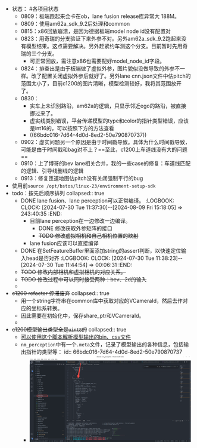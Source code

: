 - 状态： #各项目状态
	- 0809：板端跑起来会卡在ob，lane fusion release库异常大 188M。
	- 0809：使用am62a_sdk_9.2后处理和common
	- 0815：x86回放崩溃，是因为德据板端model node id没有配置对
	- 0823：用奇瑞的分支验证下来外参不对。另外am62a_sdk_9.2跑起来没有模型结果。这点需要解决。另外赶紧约车测这个分支。目前暂时先用奇瑞的三个分支。
		- 可正常回放，需注意x86也需要配好model_node_id字段。
	- 0824：排查出是由于板端做了虚拟外参，图片貌似没做导致的外参不一样。改了配置关闭虚拟外参后就好了。另外lane cnn.json文件中估pitch的范围太小了，目前c1200的图片清晰，模型检测较好，我将其范围放开了。
	- 0830：
		- 实车上未识别路沿，am62a的逻辑，只显示邻近ego的路沿，被直接挪过来了。
		- 虚实线类别错误，平台传递模型的type和color的指针类型错误，应该是int16的，可以按照下方的方法查看
		- ((66bdc016-7d64-4d0d-8ed2-50e790870737))
	- 0902：虚实问题另一个原因是由于时间戳导致。具体为什么时间戳导致，可能是由于时间戳和bag对不上？==至此，c1200上车道线没有大的问题==
	- 0910：上了博哥的bev lane相关合并，我的一些case的修复：车道线匹配的逻辑、引导线删线的逻辑
	- 0913：修复匝道地图估pitch没有关闭强制平行的bug
- 使用前`source /opt/bstos/linux-23/environment-setup-sdk`
- todo：按先后顺序排列
  collapsed:: true
	- DONE lane fusion、lane perception可以正常编译。
	  :LOGBOOK:
	  CLOCK: [2024-07-30 Tue 11:37:30]--[2024-08-09 Fri 15:18:05] =>  243:40:35
	  :END:
		- 目前lane perception在一边修改一边编译。
			- DONE 修改获取外参矩阵的接口
			- ~~TODO 修改虚拟相机和自己相机位置的映射~~
		- lane fusion应该可以直接编译
	- DONE 在SetFeatureBuffer里面添加string的assert判断，以快速定位输入head是否对齐
	  :LOGBOOK:
	  CLOCK: [2024-07-30 Tue 11:38:23]--[2024-07-30 Tue 11:44:54] =>  00:06:31
	  :END:
	- ~~TODO 修改内部相机和虚拟相机的对应关系。~~
	- ~~TODO 修改过程中可以同时接受两种：bev、2d的输入~~
	-
- ~~c1200 refactor 停滞废弃~~
  collapsed:: true
	- 用一个string字符串在common库中获取对应的VCameraId，然后去作对应的坐标系转换。
	- 因此需要在初始化中，保存share_ptr和VCameraId。
	-
- ~~c1200模型输出类型全是`uint8`的~~
  collapsed:: true
	- [可以使用这个脚本解析模型输出的bin、csv文件](https://yhikd4my59.feishu.cn/docx/NWhkdcwvBo7PeNxPk8dc8vLVnbb)
	- `nm_perception`中有一个`.meta`文件，记录了模型输出的各种信息，包括输出指针的类型等：
	  id:: 66bdc016-7d64-4d0d-8ed2-50e790870737
		- ![image.png](../assets/image_1725009847481_0.png)